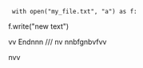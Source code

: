      with open("my_file.txt", "a") as f:
   f.write("new text")

vv
Endnnn
///
    nv
  nnbfgnbvfvv
  
     
  
nvv


